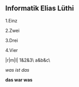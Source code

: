 ## Informatik Elias Lüthi

1.Einz

2.Zwei

3.Drei

4.Vier


|r|m|l|
1&2&3\\
a&b&c\\


*was ist das* 

**das war was**
